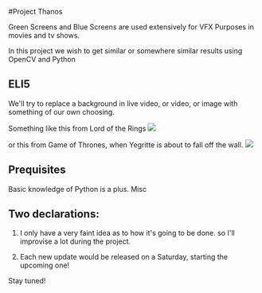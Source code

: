 #Project Thanos

Green Screens and Blue Screens are used extensively for VFX Purposes in movies and tv shows.

In this project we wish to get similar or somewhere similar results using OpenCV and Python

## ELI5

We'll try to replace a background in live video, or video, or image with something of our own choosing.

Something like this from Lord of the Rings
![](https://digitalsynopsis.com/wp-content/uploads/2015/04/movies-before-after-green-screen-cgi-hobbit-2.jpg?raw=true)

or this from Game of Thrones, when Yegritte is about to fall off the wall. 
![](http://i2.wp.com/www.richtich.com/wp-content/uploads/2015/11/movies-before-after-green-screen-cgi-game-of-thrones-5.jpg?raw=true)

## Prequisites

Basic knowledge of Python is a plus.
Misc

## Two declarations:

1. I only have a very faint idea as to how it's going to be done. so I'll improvise a lot during the project.

2. Each new update would be released on a Saturday, starting the upcoming one!

Stay tuned!
